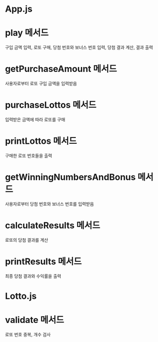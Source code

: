 # App.js

# play 메서드

구입 금액 입력, 로또 구매, 당첨 번호와 보너스 번호 입력, 당첨 결과 계산, 결과 출력

# getPurchaseAmount 메서드

사용자로부터 로또 구입 금액을 입력받음

# purchaseLottos 메서드

입력받은 금액에 따라 로또를 구매

# printLottos 메서드

구매한 로또 번호들을 출력

# getWinningNumbersAndBonus 메서드

사용자로부터 당첨 번호와 보너스 번호를 입력받음

# calculateResults 메서드

로또의 당첨 결과를 계산

# printResults 메서드

최종 당첨 결과와 수익률을 출력

# Lotto.js

# validate 메서드

로또 번호 중복, 개수 검사
